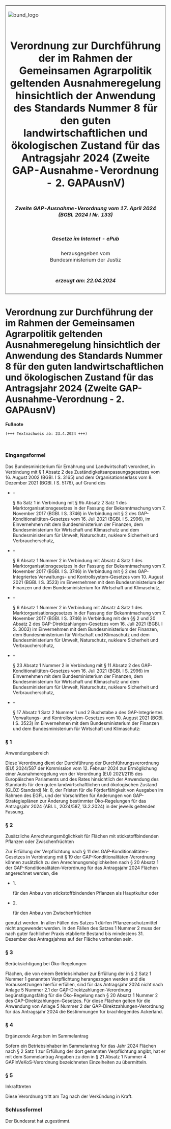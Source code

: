 <span id="DECKBLATT.html"></span>

<table border="0" frame="border" width="100%">

<tr valign="top">

<td align="left">

![bund\_logo](BfJ_2021_Web_de_de.gif)

</td>

<td align="right">

 

</td>

</tr>

<tr align="center" valign="middle">

<td colspan="2">

# Verordnung zur Durchführung der im Rahmen der Gemeinsamen Agrarpolitik geltenden Ausnahmeregelung hinsichtlich der Anwendung des Standards Nummer 8 für den guten landwirtschaftlichen und ökologischen Zustand für das Antragsjahr 2024 (Zweite GAP-Ausnahme-Verordnung - 2. GAPAusnV)

</td>

</tr>

<tr align="center" valign="middle">

<td colspan="2">

##### Zweite GAP-Ausnahme-Verordnung vom 17. April 2024 (BGBl. 2024 I Nr. 133)

</td>

</tr>

<tr align="center" valign="middle">

<td colspan="2">

  
  

##### Gesetze im Internet - ePub  
  
herausgegeben vom  
Bundesministerium der Justiz

</td>

</tr>

<tr align="center" valign="bottom">

<td colspan="2">

  
  

##### erzeugt am: 22.04.2024

</td>

</tr>

</table>

<span id="BJNR0850A0024.html"></span>

# Verordnung zur Durchführung der im Rahmen der Gemeinsamen Agrarpolitik geltenden Ausnahmeregelung hinsichtlich der Anwendung des Standards Nummer 8 für den guten landwirtschaftlichen und ökologischen Zustand für das Antragsjahr 2024 (Zweite GAP-Ausnahme-Verordnung - 2. GAPAusnV)

<div>

  
**Fußnote**

<div class="jnhtml">

<div>

<div class="jurAbsatz">

  

``` 
(+++ Textnachweis ab: 23.4.2024 +++)

 
```

</div>

</div>

</div>

</div>

<span id="BJNR0850A0024BJNE000100000.html"></span>

### Eingangsformel  

<div>

<div class="jnhtml">

<div>

<div class="jurAbsatz">

Das Bundesministerium für Ernährung und Landwirtschaft verordnet, in
Verbindung mit § 1 Absatz 2 des Zuständigkeitsanpassungsgesetzes vom 16.
August 2002 (BGBl. I S. 3165) und dem Organisationserlass vom 8.
Dezember 2021 (BGBl. I S. 5176), auf Grund des

  - –
    
    <div>
    
    § 9a Satz 1 in Verbindung mit § 9b Absatz 2 Satz 1 des
    Marktorganisationsgesetzes in der Fassung der Bekanntmachung vom 7.
    November 2017 (BGBl. I S. 3746) in Verbindung mit § 2 des
    GAP-Konditionalitäten-Gesetzes vom 16. Juli 2021 (BGBl. I S. 2996),
    im Einvernehmen mit dem Bundesministerium der Finanzen, dem
    Bundesministerium für Wirtschaft und Klimaschutz und dem
    Bundesministerium für Umwelt, Naturschutz, nukleare Sicherheit und
    Verbraucherschutz,
    
    </div>

  - –
    
    <div>
    
    § 6 Absatz 1 Nummer 2 in Verbindung mit Absatz 4 Satz 1 des
    Marktorganisationsgesetzes in der Fassung der Bekanntmachung vom 7.
    November 2017 (BGBl. I S. 3746) in Verbindung mit § 2 des
    GAP-Integriertes Verwaltungs- und Kontrollsystem-Gesetzes vom 10.
    August 2021 (BGBl. I S. 3523) im Einvernehmen mit dem
    Bundesministerium der Finanzen und dem Bundesministerium für
    Wirtschaft und Klimaschutz,
    
    </div>

  - –
    
    <div>
    
    § 6 Absatz 1 Nummer 2 in Verbindung mit Absatz 4 Satz 1 des
    Marktorganisationsgesetzes in der Fassung der Bekanntmachung vom 7.
    November 2017 (BGBl. I S. 3746) in Verbindung mit den §§ 2 und 20
    Absatz 2 des GAP-Direktzahlungen-Gesetzes vom 16. Juli 2021 (BGBl. I
    S. 3003) im Einvernehmen mit dem Bundesministerium der Finanzen, dem
    Bundesministerium für Wirtschaft und Klimaschutz und dem
    Bundesministerium für Umwelt, Naturschutz, nukleare Sicherheit und
    Verbraucherschutz,
    
    </div>

  - –
    
    <div>
    
    § 23 Absatz 1 Nummer 2 in Verbindung mit § 11 Absatz 2 des
    GAP-Konditionalitäten-Gesetzes vom 16. Juli 2021 (BGBl. I S. 2996)
    im Einvernehmen mit dem Bundesministerium der Finanzen, dem
    Bundesministerium für Wirtschaft und Klimaschutz und dem
    Bundesministerium für Umwelt, Naturschutz, nukleare Sicherheit und
    Verbraucherschutz,
    
    </div>

  - –
    
    <div>
    
    § 17 Absatz 1 Satz 2 Nummer 1 und 2 Buchstabe a des GAP-Integriertes
    Verwaltungs- und Kontrollsystem-Gesetzes vom 10. August 2021 (BGBl.
    I S. 3523) im Einvernehmen mit dem Bundesministerium der Finanzen
    und dem Bundesministerium für Wirtschaft und Klimaschutz:
    
    </div>

</div>

</div>

</div>

</div>

<span id="BJNR0850A0024BJNE000200000.html"></span>

### § 1  
Anwendungsbereich

<div>

<div class="jnhtml">

<div>

<div class="jurAbsatz">

Diese Verordnung dient der Durchführung der Durchführungsverordnung (EU)
2024/587 der Kommission vom 12. Februar 2024 zur Ermöglichung einer
Ausnahmeregelung von der Verordnung (EU) 2021/2115 des Europäischen
Parlaments und des Rates hinsichtlich der Anwendung des Standards für
den guten landwirtschaftlichen und ökologischen Zustand (GLÖZ-Standard)
Nr. 8, der Fristen für die Förderfähigkeit von Ausgaben im Rahmen des
EGFL und der Vorschriften für Änderungen von GAP-Strategieplänen zur
Änderung bestimmter Öko-Regelungen für das Antragsjahr 2024 (ABl. L,
2024/587, 13.2.2024) in der jeweils geltenden Fassung.

</div>

</div>

</div>

</div>

<span id="BJNR0850A0024BJNE000300000.html"></span>

### § 2  
Zusätzliche Anrechnungsmöglichkeit für Flächen mit stickstoffbindenden Pflanzen oder Zwischenfrüchten

<div>

<div class="jnhtml">

<div>

<div class="jurAbsatz">

Zur Erfüllung der Verpflichtung nach § 11 des
GAP-Konditionalitäten-Gesetzes in Verbindung mit § 19 der
GAP-Konditionalitäten-Verordnung können zusätzlich zu den
Anrechnungsmöglichkeiten nach § 20 Absatz 1 der
GAP-Konditionalitäten-Verordnung für das Antragsjahr 2024 Flächen
angerechnet werden, die

  - 1\.
    
    <div>
    
    für den Anbau von stickstoffbindenden Pflanzen als Hauptkultur oder
    
    </div>

  - 2\.
    
    <div>
    
    für den Anbau von Zwischenfrüchten
    
    </div>

genutzt werden. In allen Fällen des Satzes 1 dürfen Pflanzenschutzmittel
nicht angewendet werden. In den Fällen des Satzes 1 Nummer 2 muss der
nach guter fachlicher Praxis etablierte Bestand bis mindestens 31.
Dezember des Antragsjahres auf der Fläche vorhanden sein.

</div>

</div>

</div>

</div>

<span id="BJNR0850A0024BJNE000400000.html"></span>

### § 3  
Berücksichtigung bei Öko-Regelungen

<div>

<div class="jnhtml">

<div>

<div class="jurAbsatz">

Flächen, die von einem Betriebsinhaber zur Erfüllung der in § 2 Satz 1
Nummer 1 genannten Verpflichtung herangezogen werden und die
Voraussetzungen hierfür erfüllen, sind für das Antragsjahr 2024 nicht
nach Anlage 5 Nummer 2.1 der GAP-Direktzahlungen-Verordnung
begünstigungsfähig für die Öko-Regelung nach § 20 Absatz 1 Nummer 2 des
GAP-Direktzahlungen-Gesetzes. Für diese Flächen gelten für die Anwendung
von Anlage 5 Nummer 2 der GAP-Direktzahlungen-Verordnung für das
Antragsjahr 2024 die Bestimmungen für brachliegendes Ackerland.

</div>

</div>

</div>

</div>

<span id="BJNR0850A0024BJNE000500000.html"></span>

### § 4  
Ergänzende Angaben im Sammelantrag

<div>

<div class="jnhtml">

<div>

<div class="jurAbsatz">

Sofern ein Betriebsinhaber im Sammelantrag für das Jahr 2024 Flächen
nach § 2 Satz 1 zur Erfüllung der dort genannten Verpflichtung angibt,
hat er mit dem Sammelantrag Angaben zu den in § 21 Absatz 1 Nummer 4
GAPInVeKoS-Verordnung bezeichneten Einzelheiten zu übermitteln.

</div>

</div>

</div>

</div>

<span id="BJNR0850A0024BJNE000600000.html"></span>

### § 5  
Inkrafttreten

<div>

<div class="jnhtml">

<div>

<div class="jurAbsatz">

Diese Verordnung tritt am Tag nach der Verkündung in Kraft.

</div>

</div>

</div>

</div>

<span id="BJNR0850A0024BJNE000700000.html"></span>

### Schlussformel  

<div>

<div class="jnhtml">

<div>

<div class="jurAbsatz">

Der Bundesrat hat zugestimmt.

</div>

<div class="jurAbsatz">

 

</div>

</div>

</div>

</div>
